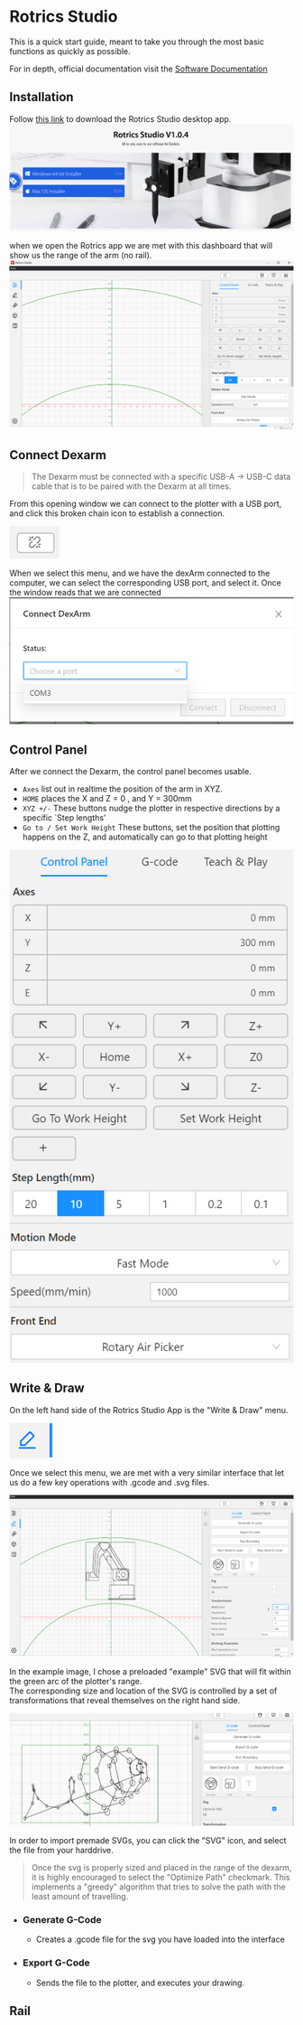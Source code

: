 # Rotrics Studio
This is a quick start guide, meant to take you through the most basic functions as quickly as possible. 

For in depth, official documentation visit the [Software Documentation](https://manual.rotrics.com/product-overview/software-rotrics-studio)
## Installation
Follow [this link]('https://rotrics.com/pages/downloads'
) to download the Rotrics Studio desktop app.
![alt text](images/rotrics_studio_download_center.png)


when we open the Rotrics app we are met with this dashboard that will show us the range of the arm (no rail).
![alt text](images/rotrics_opening_window.png)
## Connect Dexarm  
>The Dexarm must be connected with a specific USB-A -> USB-C data cable that is to be paired with the Dexarm at all times.

From this opening window we can connect to the plotter with a USB port, and click this broken chain icon to establish a connection.  

![alt text](images/connect_dexarm_icon.png) 
 
When we select this menu, and we have the dexArm connected to the computer, we can select the corresponding USB port, and select it. Once the window reads that we are connected 
 ![alt text](<images/connect_window.png>)
## Control Panel
After we connect the Dexarm, the control panel becomes usable. 
- `Axes` list out in realtime the position of the arm in XYZ.
- `HOME` places the X and Z = 0 , and Y = 300mm 
- `XYZ +/-` These buttons nudge the plotter in respective directions by a specific `Step lengths'
- `Go to / Set Work Height` These buttons, set the position that plotting happens on the Z, and automatically can go to that plotting height 

![alt text](images/control_panel.png)
## Write & Draw
On the left hand side of the Rotrics Studio App is the "Write & Draw" menu. 
 
![alt text](images/write_and_draw_icon.png)

Once we select this menu, we are met with a very similar interface that let us do a few key operations with .gcode and .svg files. 

![alt text](images/write_and_draw_window.png) 
 
In the example image, I chose a preloaded "example" SVG that will fit within the green arc of the plotter's range.  
The corresponding size and location of the SVG is controlled by a set of transformations that reveal themselves on the right hand side.  

![alt text](images/write_and_draw_svg.png) 

In order to import premade SVGs, you can click the "SVG" icon, and select the file from your harddrive.  
> Once the svg is properly sized and placed in the range of the dexarm, it is highly encouraged to select the "Optimize Path" checkmark. This implements a "greedy" algorithm that tries to solve the path with the least amount of travelling. 
 
- ### Generate G-Code
  - Creates a .gcode file for the svg you have loaded into the interface
- ### Export G-Code
  - Sends the file to the plotter, and executes your drawing.  
## Rail 
